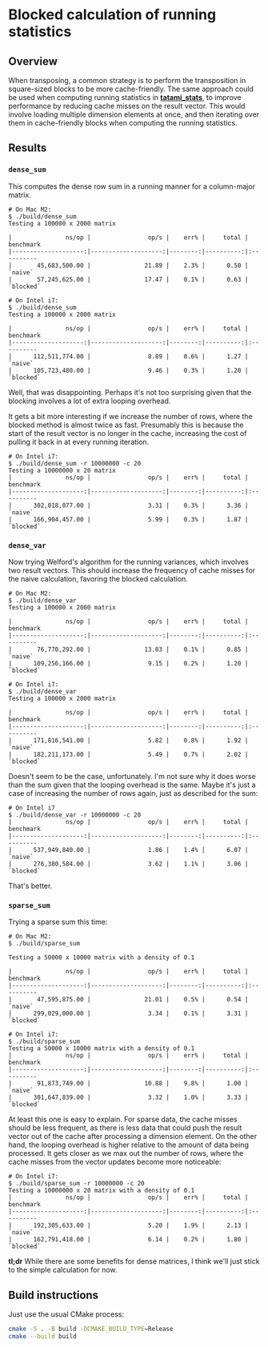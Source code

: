 # Blocked calculation of running statistics

## Overview

When transposing, a common strategy is to perform the transposition in square-sized blocks to be more cache-friendly.
The same approach could be used when computing running statistics in [**tatami_stats**](https://github.com/tatami-inc/tatami_stats), 
to improve performance by reducing cache misses on the result vector.
This would involve loading multiple dimension elements at once, and then iterating over them in cache-friendly blocks when computing the running statistics.

## Results

### `dense_sum`

This computes the dense row sum in a running manner for a column-major matrix.

```console
# On Mac M2:
$ ./build/dense_sum
Testing a 100000 x 2000 matrix

|               ns/op |                op/s |    err% |     total | benchmark
|--------------------:|--------------------:|--------:|----------:|:----------
|       45,683,500.00 |               21.89 |    2.3% |      0.50 | `naive`
|       57,245,625.00 |               17.47 |    0.1% |      0.63 | `blocked`

# On Intel i7:
$ ./build/dense_sum
Testing a 100000 x 2000 matrix

|               ns/op |                op/s |    err% |     total | benchmark
|--------------------:|--------------------:|--------:|----------:|:----------
|      112,511,774.00 |                8.89 |    0.6% |      1.27 | `naive`
|      105,723,480.00 |                9.46 |    0.3% |      1.20 | `blocked`
```

Well, that was disappointing.
Perhaps it's not too surprising given that the blocking involves a lot of extra looping overhead.

It gets a bit more interesting if we increase the number of rows, where the blocked method is almost twice as fast.
Presumably this is because the start of the result vector is no longer in the cache,
increasing the cost of pulling it back in at every running iteration.

```console
# On Intel i7:
$ ./build/dense_sum -r 10000000 -c 20
Testing a 10000000 x 20 matrix
|               ns/op |                op/s |    err% |     total | benchmark
|--------------------:|--------------------:|--------:|----------:|:----------
|      302,018,077.00 |                3.31 |    0.3% |      3.36 | `naive`
|      166,904,457.00 |                5.99 |    0.3% |      1.87 | `blocked`
```

### `dense_var`

Now trying Welford's algorithm for the running variances, which involves two result vectors.
This should increase the frequency of cache misses for the naive calculation, favoring the blocked calculation.

```console
# On Mac M2:
$ ./build/dense_var
Testing a 100000 x 2000 matrix

|               ns/op |                op/s |    err% |     total | benchmark
|--------------------:|--------------------:|--------:|----------:|:----------
|       76,770,292.00 |               13.03 |    0.1% |      0.85 | `naive`
|      109,256,166.00 |                9.15 |    0.2% |      1.20 | `blocked`

# On Intel i7:
$ ./build/dense_var
Testing a 100000 x 2000 matrix

|               ns/op |                op/s |    err% |     total | benchmark
|--------------------:|--------------------:|--------:|----------:|:----------
|      171,816,541.00 |                5.82 |    0.8% |      1.92 | `naive`
|      182,211,173.00 |                5.49 |    0.7% |      2.02 | `blocked`
```

Doesn't seem to be the case, unfortunately.
I'm not sure why it does worse than the sum given that the looping overhead is the same.
Maybe it's just a case of increasing the number of rows again, just as described for the sum:

```console
# On Intel i7
$ ./build/dense_var -r 10000000 -c 20
|               ns/op |                op/s |    err% |     total | benchmark
|--------------------:|--------------------:|--------:|----------:|:----------
|      537,949,840.00 |                1.86 |    1.4% |      6.07 | `naive`
|      276,380,584.00 |                3.62 |    1.1% |      3.06 | `blocked`
```

That's better.

### `sparse_sum`

Trying a sparse sum this time:

```console
# On Mac M2:
$ ./build/sparse_sum

Testing a 50000 x 10000 matrix with a density of 0.1

|               ns/op |                op/s |    err% |     total | benchmark
|--------------------:|--------------------:|--------:|----------:|:----------
|       47,595,875.00 |               21.01 |    0.5% |      0.54 | `naive`
|      299,029,000.00 |                3.34 |    0.1% |      3.31 | `blocked`

# On Intel i7:
$ ./build/sparse_sum
Testing a 50000 x 10000 matrix with a density of 0.1
|               ns/op |                op/s |    err% |     total | benchmark
|--------------------:|--------------------:|--------:|----------:|:----------
|       91,873,749.00 |               10.88 |    9.8% |      1.00 | `naive`
|      301,647,839.00 |                3.32 |    1.0% |      3.33 | `blocked`
```

At least this one is easy to explain.
For sparse data, the cache misses should be less frequent, as there is less data that could push the result vector out of the cache after processing a dimension element.
On the other hand, the looping overhead is higher relative to the amount of data being processed.
It gets closer as we max out the number of rows, where the cache misses from the vector updates become more noticeable:

```console
# On Intel i7:
$ ./build/sparse_sum -r 10000000 -c 20
Testing a 10000000 x 20 matrix with a density of 0.1
|               ns/op |                op/s |    err% |     total | benchmark
|--------------------:|--------------------:|--------:|----------:|:----------
|      192,305,633.00 |                5.20 |    1.9% |      2.13 | `naive`
|      162,791,418.00 |                6.14 |    0.2% |      1.80 | `blocked`
```

**tl;dr** While there are some benefits for dense matrices,
I think we'll just stick to the simple calculation for now.

## Build instructions

Just use the usual CMake process:

```sh
cmake -S . -B build -DCMAKE_BUILD_TYPE=Release
cmake --build build
```
